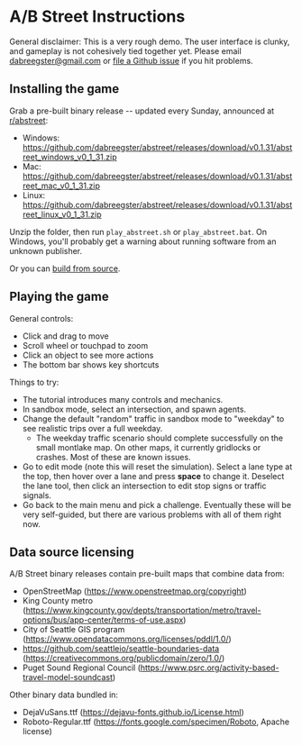 # A/B Street Instructions

General disclaimer: This is a very rough demo. The user interface is clunky, and
gameplay is not cohesively tied together yet. Please email
<dabreegster@gmail.com> or
[file a Github issue](https://github.com/dabreegster/abstreet/issues/) if you
hit problems.

## Installing the game

Grab a pre-built binary release -- updated every Sunday, announced at
[r/abstreet](http://old.reddit.com/r/abstreet):

- Windows:
  https://github.com/dabreegster/abstreet/releases/download/v0.1.31/abstreet_windows_v0_1_31.zip
- Mac:
  https://github.com/dabreegster/abstreet/releases/download/v0.1.31/abstreet_mac_v0_1_31.zip
- Linux:
  https://github.com/dabreegster/abstreet/releases/download/v0.1.31/abstreet_linux_v0_1_31.zip

Unzip the folder, then run `play_abstreet.sh` or `play_abstreet.bat`. On
Windows, you'll probably get a warning about running software from an unknown
publisher.

Or you can [build from source](/docs/dev.md).

## Playing the game

General controls:

- Click and drag to move
- Scroll wheel or touchpad to zoom
- Click an object to see more actions
- The bottom bar shows key shortcuts

Things to try:

- The tutorial introduces many controls and mechanics.
- In sandbox mode, select an intersection, and spawn agents.
- Change the default "random" traffic in sandbox mode to "weekday" to see
  realistic trips over a full weekday.
  - The weekday traffic scenario should complete successfully on the small
    montlake map. On other maps, it currently gridlocks or crashes. Most of
    these are known issues.
- Go to edit mode (note this will reset the simulation). Select a lane type at
  the top, then hover over a lane and press **space** to change it. Deselect the
  lane tool, then click an intersection to edit stop signs or traffic signals.
- Go back to the main menu and pick a challenge. Eventually these will be very
  self-guided, but there are various problems with all of them right now.

## Data source licensing

A/B Street binary releases contain pre-built maps that combine data from:

- OpenStreetMap (https://www.openstreetmap.org/copyright)
- King County metro
  (https://www.kingcounty.gov/depts/transportation/metro/travel-options/bus/app-center/terms-of-use.aspx)
- City of Seattle GIS program
  (https://www.opendatacommons.org/licenses/pddl/1.0/)
- https://github.com/seattleio/seattle-boundaries-data
  (https://creativecommons.org/publicdomain/zero/1.0/)
- Puget Sound Regional Council
  (https://www.psrc.org/activity-based-travel-model-soundcast)

Other binary data bundled in:

- DejaVuSans.ttf (https://dejavu-fonts.github.io/License.html)
- Roboto-Regular.ttf (https://fonts.google.com/specimen/Roboto, Apache license)
